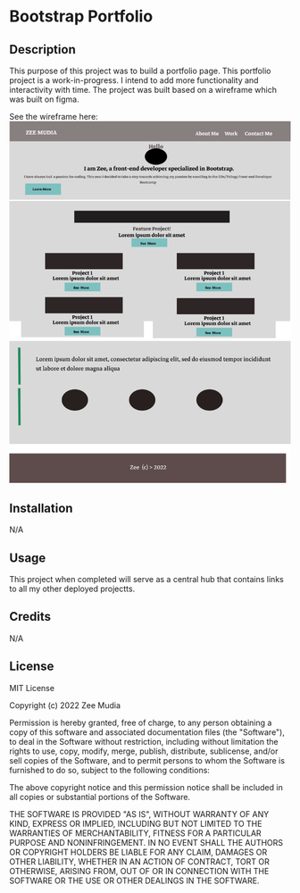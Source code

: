 # Bootstrap Portfolio

## Description
 
This purpose of this project was to build a portfolio page. This portfolio project is a work-in-progress. I intend to add more functionality and interactivity with time. The project was built based on a wireframe which was built on figma. 

See the wireframe here: 
![Bootsrap.Portfolio](./images/Frame.svg)

## Installation

N/A

## Usage

This project when completed will serve as a central hub that contains links to all my other deployed projectts.

## Credits

N/A

## License

MIT License

Copyright (c) 2022 Zee Mudia

Permission is hereby granted, free of charge, to any person obtaining a copy
of this software and associated documentation files (the "Software"), to deal
in the Software without restriction, including without limitation the rights
to use, copy, modify, merge, publish, distribute, sublicense, and/or sell
copies of the Software, and to permit persons to whom the Software is
furnished to do so, subject to the following conditions:

The above copyright notice and this permission notice shall be included in all
copies or substantial portions of the Software.

THE SOFTWARE IS PROVIDED "AS IS", WITHOUT WARRANTY OF ANY KIND, EXPRESS OR
IMPLIED, INCLUDING BUT NOT LIMITED TO THE WARRANTIES OF MERCHANTABILITY,
FITNESS FOR A PARTICULAR PURPOSE AND NONINFRINGEMENT. IN NO EVENT SHALL THE
AUTHORS OR COPYRIGHT HOLDERS BE LIABLE FOR ANY CLAIM, DAMAGES OR OTHER
LIABILITY, WHETHER IN AN ACTION OF CONTRACT, TORT OR OTHERWISE, ARISING FROM,
OUT OF OR IN CONNECTION WITH THE SOFTWARE OR THE USE OR OTHER DEALINGS IN THE
SOFTWARE.


